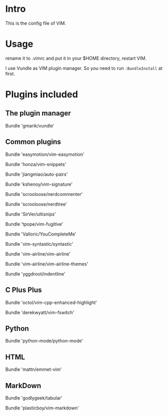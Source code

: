 # Intro
This is the config file of VIM.

# Usage
rename it to .vimrc and put it in your $HOME directory, restart VIM.

I use Vundle as VIM plugin manager. So you need to run `:BundleInstall` at first.

# Plugins included
## The plugin manager
Bundle 'gmarik/vundle'

## Common plugins
Bundle 'easymotion/vim-easymotion'

Bundle 'honza/vim-snippets'

Bundle 'jiangmiao/auto-pairs'

Bundle 'kshenoy/vim-signature'

Bundle 'scrooloose/nerdcommenter'

Bundle 'scrooloose/nerdtree'

Bundle 'SirVer/ultisnips'

Bundle 'tpope/vim-fugitive'

Bundle 'Valloric/YouCompleteMe'

Bundle 'vim-syntastic/syntastic'

Bundle 'vim-airline/vim-airline'

Bundle 'vim-airline/vim-airline-themes'

Bundle 'yggdroot/indentline'

## C Plus Plus
Bundle 'octol/vim-cpp-enhanced-highlight'

Bundle 'derekwyatt/vim-fswitch'

## Python
Bundle 'python-mode/python-mode'

## HTML
Bundle 'mattn/emmet-vim'

## MarkDown
Bundle 'godlygeek/tabular'

Bundle 'plasticboy/vim-markdown'

